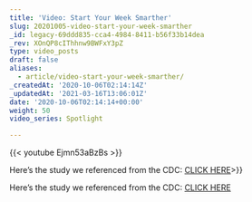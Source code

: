 ```yaml
---
title: 'Video: Start Your Week Smarther'
slug: 20201005-video-start-your-week-smarther
_id: legacy-69ddd835-cca4-4984-8411-b56f33b14dea
_rev: XOnQP8cIThhnw9BWFxY3pZ
type: video_posts
draft: false
aliases:
  - article/video-start-your-week-smarther/
_createdAt: '2020-10-06T02:14:14Z'
_updatedAt: '2021-03-16T13:06:01Z'
date: '2020-10-06T02:14:14+00:00'
weight: 50
video_series: Spotlight

---
```

{{< youtube Ejmn53aBzBs >}}

Here’s the study we referenced from the CDC: [CLICK HERE](https://www.cdc.gov/mmwr/volumes/69/wr/mm6915e1.htm)>}}

Here’s the study we referenced from the CDC: [CLICK HERE](https://www.cdc.gov/mmwr/volumes/69/wr/mm6915e1.htm)